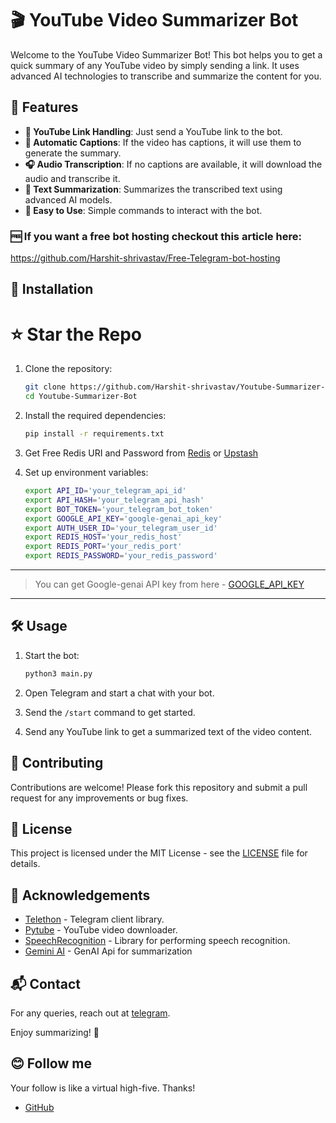 # 🎬 YouTube Video Summarizer Bot

Welcome to the YouTube Video Summarizer Bot! This bot helps you to get a quick summary of any YouTube video by simply sending a link. It uses advanced AI technologies to transcribe and summarize the content for you.

## 🚀 Features

- **🎥 YouTube Link Handling**: Just send a YouTube link to the bot.
- **📜 Automatic Captions**: If the video has captions, it will use them to generate the summary.
- **🎧 Audio Transcription**: If no captions are available, it will download the audio and transcribe it.
- **📝 Text Summarization**: Summarizes the transcribed text using advanced AI models.
- **🤖 Easy to Use**: Simple commands to interact with the bot.
### 🆓 If you want a free bot hosting checkout this article here:
https://github.com/Harshit-shrivastav/Free-Telegram-bot-hosting
## 🔧 Installation
# ⭐ Star the Repo
  
1. Clone the repository:

    ```bash
    git clone https://github.com/Harshit-shrivastav/Youtube-Summarizer-Bot.git
    cd Youtube-Summarizer-Bot
    ```

2. Install the required dependencies:

    ```bash
    pip install -r requirements.txt
    ```
3. Get Free Redis URI and Password from [Redis](https://redis.io/try-free/) or [Upstash](https://upstash.com/)
4. Set up environment variables:

    ```bash
    export API_ID='your_telegram_api_id'
    export API_HASH='your_telegram_api_hash'
    export BOT_TOKEN='your_telegram_bot_token'
    export GOOGLE_API_KEY='google-genai_api_key'
    export AUTH_USER_ID='your_telegram_user_id'
    export REDIS_HOST='your_redis_host'
    export REDIS_PORT='your_redis_port'
    export REDIS_PASSWORD='your_redis_password'
    ```
---
> You can get Google-genai API key from here - [GOOGLE_API_KEY](https://aistudio.google.com/apikey?_gl=1*1ikijsu*_ga*MTM2NzM3ODU0MC4xNzQ3NTg3NTEy*_ga_P1DBVKWT6V*czE3NDc3NDg2NjYkbzQkZzEkdDE3NDc3NDg4MjckajQ1JGwwJGgxNDk1NTE1NTI3JGQ1M05kWER0TVBXVkdkS0Q4Zk4zVmJoNnI4Yi1yY3hoM0tn)
---
## 🛠️ Usage

1. Start the bot:

    ```bash
    python3 main.py
    ```

2. Open Telegram and start a chat with your bot.
3. Send the `/start` command to get started.
4. Send any YouTube link to get a summarized text of the video content.

## 🤝 Contributing

Contributions are welcome! Please fork this repository and submit a pull request for any improvements or bug fixes.

## 📄 License

This project is licensed under the MIT License - see the [LICENSE](LICENSE) file for details.

## 🎉 Acknowledgements

- [Telethon](https://github.com/LonamiWebs/Telethon) - Telegram client library.
- [Pytube](https://github.com/pytube/pytube) - YouTube video downloader.
- [SpeechRecognition](https://github.com/Uberi/speech_recognition) - Library for performing speech recognition.
- [Gemini AI](https://gemini.google.com/) - GenAI Api for summarization 

## 📬 Contact

For any queries, reach out at [telegram](https://telegram.me/fulgentia).

Enjoy summarizing! 🚀
## 😊 Follow me
Your follow is like a virtual high-five. Thanks!
- [GitHub](https://github.com/Harshit-shrivastav)
